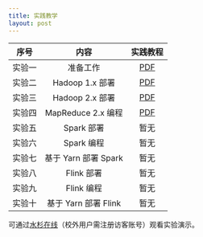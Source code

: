 ```yaml
---
title: 实践教学
layout: post
---
```


|  序号  |         内容         |                           实践教程                           |
| :----: | :------------------: | :----------------------------------------------------------: |
| 实验一 |       准备工作       | [PDF](https://github.com/dasebigdata/dasebigdata.github.io/raw/master/assets/source/lab1.pdf) |
| 实验二 |   Hadoop 1.x 部署    | [PDF](https://github.com/dasebigdata/dasebigdata.github.io/raw/master/assets/source/lab2.pdf) |
| 实验三 |   Hadoop 2.x 部署    | [PDF](https://github.com/dasebigdata/dasebigdata.github.io/raw/master/assets/source/lab3.pdf) |
| 实验四 |  MapReduce 2.x 编程  | [PDF](https://github.com/dasebigdata/dasebigdata.github.io/raw/master/assets/source/lab4.pdf) |
| 实验五 |      Spark 部署      |                             暂无                             |
| 实验六 |      Spark 编程      |                             暂无                             |
| 实验七 | 基于 Yarn 部署 Spark |                             暂无                             |
| 实验八 |      Flink 部署      |                             暂无                             |
| 实验九 |      Flink 编程      |                             暂无                             |
| 实验十 | 基于 Yarn 部署 Flink |                             暂无                             |

可通过[水杉在线](https://www.shuishan.net.cn/education/course/1440496025543553025)（校外用户需注册访客账号）观看实验演示。

